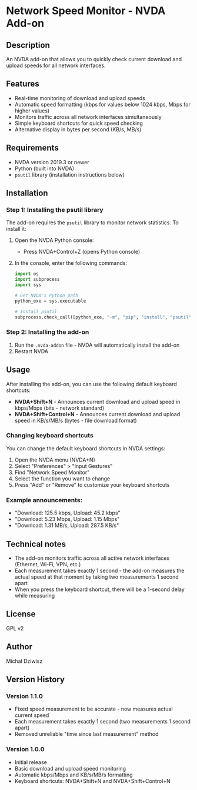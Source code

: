 # Network Speed Monitor - NVDA Add-on

## Description

An NVDA add-on that allows you to quickly check current download and upload speeds for all network interfaces.

## Features

- Real-time monitoring of download and upload speeds
- Automatic speed formatting (kbps for values below 1024 kbps, Mbps for higher values)
- Monitors traffic across all network interfaces simultaneously
- Simple keyboard shortcuts for quick speed checking
- Alternative display in bytes per second (KB/s, MB/s)

## Requirements

- NVDA version 2019.3 or newer
- Python (built into NVDA)
- `psutil` library (installation instructions below)

## Installation

### Step 1: Installing the psutil library

The add-on requires the `psutil` library to monitor network statistics. To install it:

1. Open the NVDA Python console:
   - Press NVDA+Control+Z (opens Python console)

2. In the console, enter the following commands:
   ```python
   import os
   import subprocess
   import sys

   # Get NVDA's Python path
   python_exe = sys.executable

   # Install psutil
   subprocess.check_call([python_exe, "-m", "pip", "install", "psutil"])
   ```

### Step 2: Installing the add-on

1. Run the `.nvda-addon` file - NVDA will automatically install the add-on
2. Restart NVDA

## Usage

After installing the add-on, you can use the following default keyboard shortcuts:

- **NVDA+Shift+N** - Announces current download and upload speed in kbps/Mbps (bits - network standard)
- **NVDA+Shift+Control+N** - Announces current download and upload speed in KB/s/MB/s (bytes - file download format)

### Changing keyboard shortcuts

You can change the default keyboard shortcuts in NVDA settings:

1. Open the NVDA menu (NVDA+N)
2. Select "Preferences" > "Input Gestures"
3. Find "Network Speed Monitor"
4. Select the function you want to change
5. Press "Add" or "Remove" to customize your keyboard shortcuts

### Example announcements:

- "Download: 125.5 kbps, Upload: 45.2 kbps"
- "Download: 5.23 Mbps, Upload: 1.15 Mbps"
- "Download: 1.31 MB/s, Upload: 287.5 KB/s"

## Technical notes

- The add-on monitors traffic across all active network interfaces (Ethernet, Wi-Fi, VPN, etc.)
- Each measurement takes exactly 1 second - the add-on measures the actual speed at that moment by taking two measurements 1 second apart
- When you press the keyboard shortcut, there will be a 1-second delay while measuring

## License

GPL v2

## Author

Michał Dziwisz

## Version History

### Version 1.1.0
- Fixed speed measurement to be accurate - now measures actual current speed
- Each measurement takes exactly 1 second (two measurements 1 second apart)
- Removed unreliable "time since last measurement" method

### Version 1.0.0
- Initial release
- Basic download and upload speed monitoring
- Automatic kbps/Mbps and KB/s/MB/s formatting
- Keyboard shortcuts: NVDA+Shift+N and NVDA+Shift+Control+N
